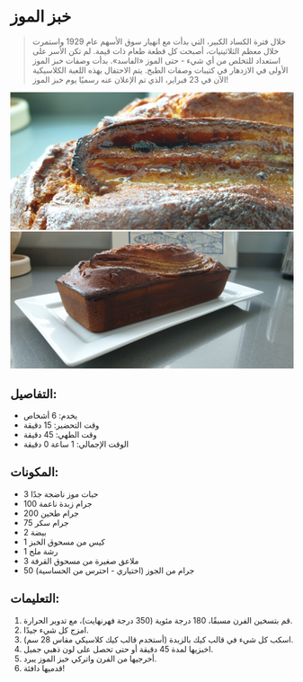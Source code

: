 # خبز الموز 

> خلال فترة الكساد الكبير، التي بدأت مع انهيار سوق الأسهم عام 1929 واستمرت خلال معظم الثلاثينيات، أصبحت كل قطعة طعام ذات قيمة. لم تكن الأسر على استعداد للتخلص من أي شيء - حتى الموز «الفاسد». بدأت وصفات خبز الموز الأولى في الازدهار في كتيبات وصفات الطبخ. يتم الاحتفال بهذه اللعبة الكلاسيكية الآن في 23 فبراير، الذي تم الإعلان عنه رسميًا يوم خبز الموز! 

![خبز الموز](https://github.com/anamorph/recettes/blob/master/photos/fr-dessert-banana_bread-01.jpg?raw=true) 
![خبز الموز](https://github.com/anamorph/recettes/blob/master/photos/fr-dessert-banana_bread-02.jpg?raw=true) 

## التفاصيل:
* يخدم: 6 أشخاص 
* وقت التحضير: 15 دقيقة 
* وقت الطهي: 45 دقيقة 
* الوقت الإجمالي: 1 ساعة 0 دقيقة 

## المكونات: 
* 3 حبات موز ناضجة جدًا 
* 100 جرام زبدة ناعمة 
* 200 جرام طحين 
* 75 جرام سكر 
* 2 بيضة 
* 1 كيس من مسحوق الخبز 
* 1 رشة ملح 
* 3 ملاعق صغيرة من مسحوق القرفة 
* 50 جرام من الجوز (اختياري - احترس من الحساسية) 

## التعليمات:
1. قم بتسخين الفرن مسبقًا، 180 درجة مئوية (350 درجة فهرنهايت)، مع تدوير الحرارة. 
1. امزج كل شيء جيدًا. 
1. اسكب كل شيء في قالب كيك بالزبدة (أستخدم قالب كيك كلاسيكي مقاس 28 سم). 
1. اخبزيها لمدة 45 دقيقة أو حتى تحصل على لون ذهبي جميل. 
1. أخرجيها من الفرن واتركي خبز الموز يبرد. 
1. قدميها دافئة!  

